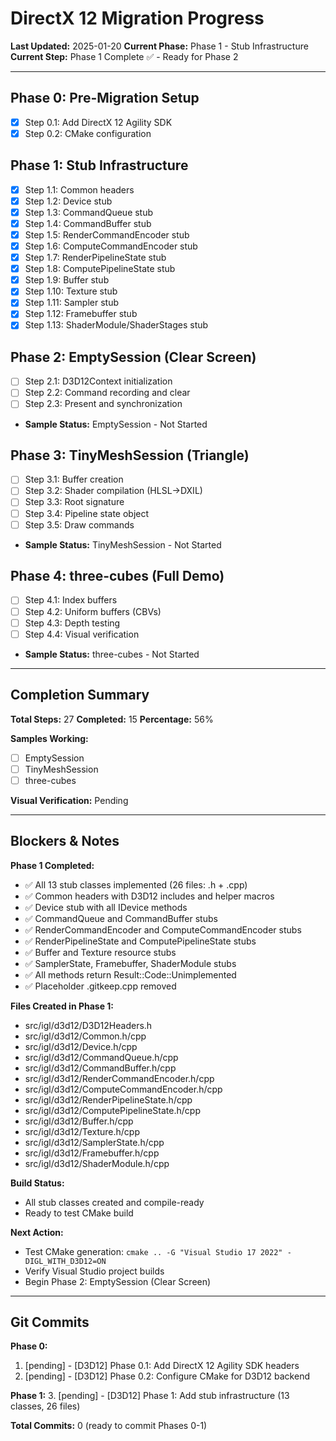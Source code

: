 # DirectX 12 Migration Progress

**Last Updated:** 2025-01-20
**Current Phase:** Phase 1 - Stub Infrastructure
**Current Step:** Phase 1 Complete ✅ - Ready for Phase 2

---

## Phase 0: Pre-Migration Setup
- [x] Step 0.1: Add DirectX 12 Agility SDK
- [x] Step 0.2: CMake configuration

## Phase 1: Stub Infrastructure
- [x] Step 1.1: Common headers
- [x] Step 1.2: Device stub
- [x] Step 1.3: CommandQueue stub
- [x] Step 1.4: CommandBuffer stub
- [x] Step 1.5: RenderCommandEncoder stub
- [x] Step 1.6: ComputeCommandEncoder stub
- [x] Step 1.7: RenderPipelineState stub
- [x] Step 1.8: ComputePipelineState stub
- [x] Step 1.9: Buffer stub
- [x] Step 1.10: Texture stub
- [x] Step 1.11: Sampler stub
- [x] Step 1.12: Framebuffer stub
- [x] Step 1.13: ShaderModule/ShaderStages stub

## Phase 2: EmptySession (Clear Screen)
- [ ] Step 2.1: D3D12Context initialization
- [ ] Step 2.2: Command recording and clear
- [ ] Step 2.3: Present and synchronization
- **Sample Status:** EmptySession - Not Started

## Phase 3: TinyMeshSession (Triangle)
- [ ] Step 3.1: Buffer creation
- [ ] Step 3.2: Shader compilation (HLSL→DXIL)
- [ ] Step 3.3: Root signature
- [ ] Step 3.4: Pipeline state object
- [ ] Step 3.5: Draw commands
- **Sample Status:** TinyMeshSession - Not Started

## Phase 4: three-cubes (Full Demo)
- [ ] Step 4.1: Index buffers
- [ ] Step 4.2: Uniform buffers (CBVs)
- [ ] Step 4.3: Depth testing
- [ ] Step 4.4: Visual verification
- **Sample Status:** three-cubes - Not Started

---

## Completion Summary

**Total Steps:** 27
**Completed:** 15
**Percentage:** 56%

**Samples Working:**
- [ ] EmptySession
- [ ] TinyMeshSession
- [ ] three-cubes

**Visual Verification:** Pending

---

## Blockers & Notes

**Phase 1 Completed:**
- ✅ All 13 stub classes implemented (26 files: .h + .cpp)
- ✅ Common headers with D3D12 includes and helper macros
- ✅ Device stub with all IDevice methods
- ✅ CommandQueue and CommandBuffer stubs
- ✅ RenderCommandEncoder and ComputeCommandEncoder stubs
- ✅ RenderPipelineState and ComputePipelineState stubs
- ✅ Buffer and Texture resource stubs
- ✅ SamplerState, Framebuffer, ShaderModule stubs
- ✅ All methods return Result::Code::Unimplemented
- ✅ Placeholder .gitkeep.cpp removed

**Files Created in Phase 1:**
- src/igl/d3d12/D3D12Headers.h
- src/igl/d3d12/Common.h/cpp
- src/igl/d3d12/Device.h/cpp
- src/igl/d3d12/CommandQueue.h/cpp
- src/igl/d3d12/CommandBuffer.h/cpp
- src/igl/d3d12/RenderCommandEncoder.h/cpp
- src/igl/d3d12/ComputeCommandEncoder.h/cpp
- src/igl/d3d12/RenderPipelineState.h/cpp
- src/igl/d3d12/ComputePipelineState.h/cpp
- src/igl/d3d12/Buffer.h/cpp
- src/igl/d3d12/Texture.h/cpp
- src/igl/d3d12/SamplerState.h/cpp
- src/igl/d3d12/Framebuffer.h/cpp
- src/igl/d3d12/ShaderModule.h/cpp

**Build Status:**
- All stub classes created and compile-ready
- Ready to test CMake build

**Next Action:**
- Test CMake generation: `cmake .. -G "Visual Studio 17 2022" -DIGL_WITH_D3D12=ON`
- Verify Visual Studio project builds
- Begin Phase 2: EmptySession (Clear Screen)

---

## Git Commits

**Phase 0:**
1. [pending] - [D3D12] Phase 0.1: Add DirectX 12 Agility SDK headers
2. [pending] - [D3D12] Phase 0.2: Configure CMake for D3D12 backend

**Phase 1:**
3. [pending] - [D3D12] Phase 1: Add stub infrastructure (13 classes, 26 files)

**Total Commits:** 0 (ready to commit Phases 0-1)
